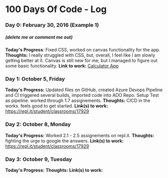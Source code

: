 # 100 Days Of Code - Log

### Day 0: February 30, 2016 (Example 1)
##### (delete me or comment me out)
**Today's Progress**: Fixed CSS, worked on canvas functionality for the app.
**Thoughts:** I really struggled with CSS, but, overall, I feel like I am slowly getting better at it. Canvas is still new for me, but I managed to figure out some basic functionality.
**Link to work:** [Calculator App](http://www.example.com)

### Day 1: October 5, Friday
**Today's Progress:** Updated files on GitHub, created Azure Devops Pipeline and CI triggered several builds, imported code into ADO Repo. Setup Test as pipeline. worked through 1.7 assignements.
**Thoughts:** CICD in the works. feels good to get started.
**Link(s) to work:**  https://repl.it/student/classrooms/17929

### Day 2: October 8, Monday
**Today's Progress:** Worked 2.1 - 2.5 assignements on repl.it.
**Thoughts:** fighting the urge to google the answers.
**Link(s) to work:**  https://repl.it/student/classrooms/17929

### Day 3: October 9, Tuesday
**Today's Progress:** 
**Thoughts:** 
**Link(s) to work:**  
